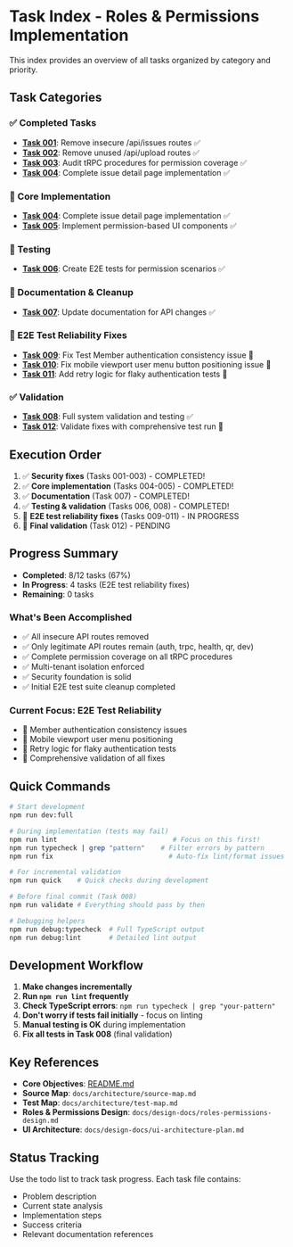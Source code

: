 # Task Index - Roles & Permissions Implementation

This index provides an overview of all tasks organized by category and priority.

## Task Categories

### ✅ Completed Tasks

- **[Task 001](completed/001-SECURITY-remove-insecure-api-routes.md)**: Remove insecure /api/issues routes ✅
- **[Task 002](completed/002-SECURITY-remove-unused-upload-routes.md)**: Remove unused /api/upload routes ✅
- **[Task 003](completed/003-SECURITY-audit-trpc-permissions.md)**: Audit tRPC procedures for permission coverage ✅
- **[Task 004](completed/004-IMPLEMENT-issue-detail-page.md)**: Complete issue detail page implementation ✅

### 🔧 Core Implementation

- **[Task 004](completed/004-IMPLEMENT-issue-detail-page.md)**: Complete issue detail page implementation ✅
- **[Task 005](completed/005-IMPLEMENT-permission-ui-components.md)**: Implement permission-based UI components ✅

### 🧪 Testing

- **[Task 006](completed/006-TEST-e2e-permission-scenarios.md)**: Create E2E tests for permission scenarios ✅

### 📝 Documentation & Cleanup

- **[Task 007](completed/007-CLEANUP-update-documentation.md)**: Update documentation for API changes ✅

### 🧪 E2E Test Reliability Fixes

- **[Task 009](009-TEST-fix-member-auth-consistency.md)**: Fix Test Member authentication consistency issue 🔧
- **[Task 010](010-TEST-fix-mobile-viewport-menu.md)**: Fix mobile viewport user menu button positioning issue 🔧
- **[Task 011](011-TEST-add-auth-retry-logic.md)**: Add retry logic for flaky authentication tests 🔧

### ✅ Validation

- **[Task 008](completed/008-VALIDATE-full-system-test.md)**: Full system validation and testing ✅
- **[Task 012](012-VALIDATE-comprehensive-test-run.md)**: Validate fixes with comprehensive test run 🔧

## Execution Order

1. ✅ **Security fixes** (Tasks 001-003) - COMPLETED!
2. ✅ **Core implementation** (Tasks 004-005) - COMPLETED!
3. ✅ **Documentation** (Task 007) - COMPLETED!
4. ✅ **Testing & validation** (Tasks 006, 008) - COMPLETED!
5. 🔧 **E2E test reliability fixes** (Tasks 009-011) - IN PROGRESS
6. 🔧 **Final validation** (Task 012) - PENDING

## Progress Summary

- **Completed**: 8/12 tasks (67%)
- **In Progress**: 4 tasks (E2E test reliability fixes)
- **Remaining**: 0 tasks

### What's Been Accomplished

- ✅ All insecure API routes removed
- ✅ Only legitimate API routes remain (auth, trpc, health, qr, dev)
- ✅ Complete permission coverage on all tRPC procedures
- ✅ Multi-tenant isolation enforced
- ✅ Security foundation is solid
- ✅ Initial E2E test suite cleanup completed

### Current Focus: E2E Test Reliability

- 🔧 Member authentication consistency issues
- 🔧 Mobile viewport user menu positioning
- 🔧 Retry logic for flaky authentication tests
- 🔧 Comprehensive validation of all fixes

## Quick Commands

```bash
# Start development
npm run dev:full

# During implementation (tests may fail)
npm run lint                             # Focus on this first!
npm run typecheck | grep "pattern"    # Filter errors by pattern
npm run fix                             # Auto-fix lint/format issues

# For incremental validation
npm run quick    # Quick checks during development

# Before final commit (Task 008)
npm run validate # Everything should pass by then

# Debugging helpers
npm run debug:typecheck  # Full TypeScript output
npm run debug:lint       # Detailed lint output
```

## Development Workflow

1. **Make changes incrementally**
2. **Run `npm run lint` frequently**
3. **Check TypeScript errors**: `npm run typecheck | grep "your-pattern"`
4. **Don't worry if tests fail initially** - focus on linting
5. **Manual testing is OK** during implementation
6. **Fix all tests in Task 008** (final validation)

## Key References

- **Core Objectives**: [README.md](README.md)
- **Source Map**: `docs/architecture/source-map.md`
- **Test Map**: `docs/architecture/test-map.md`
- **Roles & Permissions Design**: `docs/design-docs/roles-permissions-design.md`
- **UI Architecture**: `docs/design-docs/ui-architecture-plan.md`

## Status Tracking

Use the todo list to track task progress. Each task file contains:

- Problem description
- Current state analysis
- Implementation steps
- Success criteria
- Relevant documentation references
